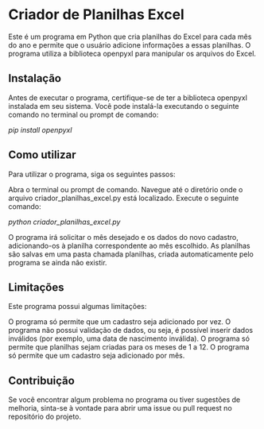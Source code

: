 # Criador de Planilhas Excel
Este é um programa em Python que cria planilhas do Excel para cada mês do ano e permite que o usuário adicione informações a essas planilhas. O programa utiliza a biblioteca openpyxl para manipular os arquivos do Excel.

## Instalação
Antes de executar o programa, certifique-se de ter a biblioteca openpyxl instalada em seu sistema. Você pode instalá-la executando o seguinte comando no terminal ou prompt de comando:

_pip install openpyxl_

## Como utilizar
Para utilizar o programa, siga os seguintes passos:

Abra o terminal ou prompt de comando.
Navegue até o diretório onde o arquivo criador_planilhas_excel.py está localizado.
Execute o seguinte comando:

_python criador_planilhas_excel.py_

O programa irá solicitar o mês desejado e os dados do novo cadastro, adicionando-os à planilha correspondente ao mês escolhido.
As planilhas são salvas em uma pasta chamada planilhas, criada automaticamente pelo programa se ainda não existir.

## Limitações
Este programa possui algumas limitações:

O programa só permite que um cadastro seja adicionado por vez.
O programa não possui validação de dados, ou seja, é possível inserir dados inválidos (por exemplo, uma data de nascimento inválida).
O programa só permite que planilhas sejam criadas para os meses de 1 a 12.
O programa só permite que um cadastro seja adicionado por mês.

## Contribuição
Se você encontrar algum problema no programa ou tiver sugestões de melhoria, sinta-se à vontade para abrir uma issue ou pull request no repositório do projeto.

